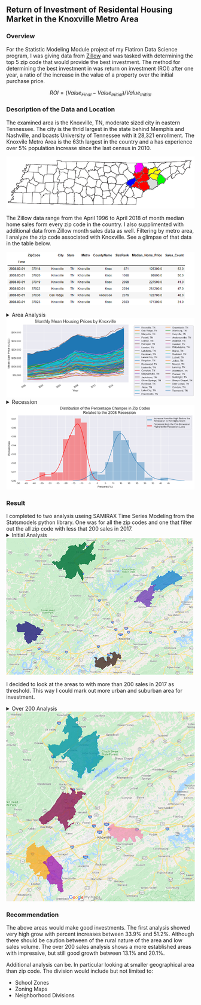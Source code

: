 
## Return of Investment of Residental Housing Market in the Knoxville Metro Area

### Overview

For the Statistic Modeling Module project of my Flatiron Data Science program, I was giving data from [Zillow](https://www.zillow.com/research/data/) and was tasked with determining the top 5 zip code that would provide the best investment. The method for determining the best investment in was return on investment (ROI) after one year, a ratio of the increase in the value of a property over the initial purchase price.

$$ROI  = (Value_{Final} - Value_{Initial})/ Value_{Initial}$$


### Description of the Data and Location

The examined area is the Knoxville, TN, moderate sized city in eastern Tennessee. The city is the thrid largest in the state behind Memphis and Nashville, and boasts University of Tennessee with it 28,321 enrollment. The Knoxvile Metro Area is the 63th largest in the country and a has experience over 5% population increase since the last census in 2010. 

<img src='images/Knoxville-Sevierville-La_Follette_CSA.png'/>

The Zillow data range from the April 1996 to April 2018 of month median home sales form every zip code in the country.   I also supplimented with additional data from Zillow month sales data as well. Filtering by metro area, I analyze the zip code associated with Knoxville. See a glimpse of that data in the table below.

![](images/DF_.PNG)

<details><summary>Area Analysis</summary>

There are 57 zip codes in the area with 3 multiple zip code municipalities. Knoxville is the most with 14, and smaller cities in neighboring county make up the other two, Maryville (3), and Lenoir City (2). Maryville, the next largest, is located south of Knoxville and close to the airport and has a small liberal arts college that bares its name. Lenoir City is southwest and has a wide geography area, but it is quite narrow because city expansion along state route TN-321, a main thru fare with many businesses. The rest (38) have only one zip code. 

<img src='images/Muni.PNG'/>

In 2017, the top ten zip code by number sales (597–997 sales) were spread among four municipalities, Knoxville with seven of the top zip codes and Maryville, Oak Ridge, and Farragut with one each. Knoxville is by far the largest city in the area. Oak Ridge and Farragut are both suburbs west of Knoxville. Farragut is an affluent town in the same county as Knoxville (Knox County). Oak Ridge is farther northwest of Knoxville, and boasts large federal nuclear facilities and national laboratory that provides the major industry for the city and is important for the entire area.

Looking at pricing trends, most the zip codes follow the same general pattern. There is steady growth from the mid 1990's to the 2007–2008 recession where most pricing decreased . A pricing trough developed post 2009 and into the early 2010's followed by a return to steady growth to the present. 

</details>
<img src='images/Zip_Map.PNG'/>

<details><summary>Recession</summary>

All the zip codes experienced a drop in median home price ranging from 6.8% to 36.6% with an average of 15.6% . Although there were zip codes that have not recovered from the recession, most zip codes saw an increase from pre-recession highs with the average zip code 15.7% higher post crash. Even the non recovering zip codes are see a uptrend in the last five years.

</details>
<img src='images/Crash.png'/>

### Result

<body>I completed to two analysis useing SAMIRAX Time Series Modeling from the Statsmodels python library. One was for all the zip codes and one that filter out the all zip code with less that 200 sales in 2017. </body>

<details><summary>Initial Analysis</summary>

Below is the projected sales for the top zip  code with ROI's ranging from 
33.9% to 51.2% annual increase.

<img src='images/Table_Zip.png'/>


<img src='images/Price_Projection.png'/>

After looking at the map of the zip codes and with my knowledge of the area, I noticed that they we are in rural areas. The areas were all on the outskirt in the city centers. As you can see below the select zip code had small numbers of annual sales. 

<img src='images/ROI_Sales.png'/>
</details>
<img src='images/Top_5_Zip_Code_Knoxville.PNG'/>


I decided to look at the areas to with more than 200 sales in 2017 as threshold. This way I could mark out more urban and suburban area for investment.

<details><summary>Over 200 Analysis</summary>

Below is the projected sales for the top zip  code with ROI's ranging from 
13.1% to 20.1%.

<img src='images/Table_Zip200.png'/>

<img src='images/Price_Projection200.png'/>

Zip codes selected were closer to populated areas. The area sales where spread out among the other zip code sales totals.

<img src='images/ROI_Sales200.png'/>
</details>
<img src='images/Top_5_Zip_Code_Knoxville_Under_200.PNG'/>

### Recommendation

The above areas would make good investments. The first analysis showed very high grow with percent increases between 33.9% and  51.2%. Although there should be caution between of the rural nature of the area and low sales volume. The over 200 sales analysis shows a more established areas with impressive, but still good growth between 13.1% and  20.1%.

Additional analysis can be. In particular looking at smaller geographical area than zip code. The division would include but not limited to:
<ul>
    <li>School Zones</li>
    <li>Zoning Maps</li>
    <li>Neighborhood Divisions</li>
</ul>
